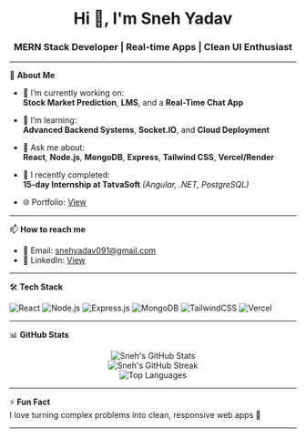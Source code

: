 <h1 align="center">Hi 👋, I'm Sneh Yadav</h1>
<h3 align="center">MERN Stack Developer | Real-time Apps | Clean UI Enthusiast</h3>

---

🌟 **About Me**

- 🔭 I’m currently working on:  
  **Stock Market Prediction**, **LMS**, and a **Real-Time Chat App**

- 🌱 I’m learning:  
  **Advanced Backend Systems**, **Socket.IO**, and **Cloud Deployment**

- 💬 Ask me about:  
  **React**, **Node.js**, **MongoDB**, **Express**, **Tailwind CSS**, **Vercel/Render**

- 💼 I recently completed:  
  **15-day Internship at TatvaSoft** *(Angular, .NET, PostgreSQL)*

- 🌐 Portfolio:  [View](https://portfolio-eight-kappa-40.vercel.app/)

---

📫 **How to reach me**

- 📧 Email: snehyadav091@gmail.com
- 💼 LinkedIn: [View](www.linkedin.com/in/snehyadav510)

---

🛠️ **Tech Stack**

![React](https://img.shields.io/badge/React-18-blue?logo=react)
![Node.js](https://img.shields.io/badge/Node.js-20-green?logo=node.js)
![Express.js](https://img.shields.io/badge/Express.js-black?logo=express)
![MongoDB](https://img.shields.io/badge/MongoDB-4.4-green?logo=mongodb)
![TailwindCSS](https://img.shields.io/badge/Tailwind_CSS-4-blue?logo=tailwind-css)
![Vercel](https://img.shields.io/badge/Vercel-Deploy-black?logo=vercel)

---

📊 **GitHub Stats**

<p align="center">
  <img src="https://github-readme-stats.vercel.app/api?username=Sneh0510&show_icons=true&theme=radical" alt="Sneh's GitHub Stats" />
  <br />
  <img src="https://github-readme-streak-stats.herokuapp.com/?user=Sneh0510&theme=radical" alt="Sneh's GitHub Streak" />
  <br />
  <img src="https://github-readme-stats.vercel.app/api/top-langs/?username=Sneh0510&layout=compact&theme=radical" alt="Top Languages" />
</p>

---

⚡ **Fun Fact**  
I love turning complex problems into clean, responsive web apps 🚀

---

